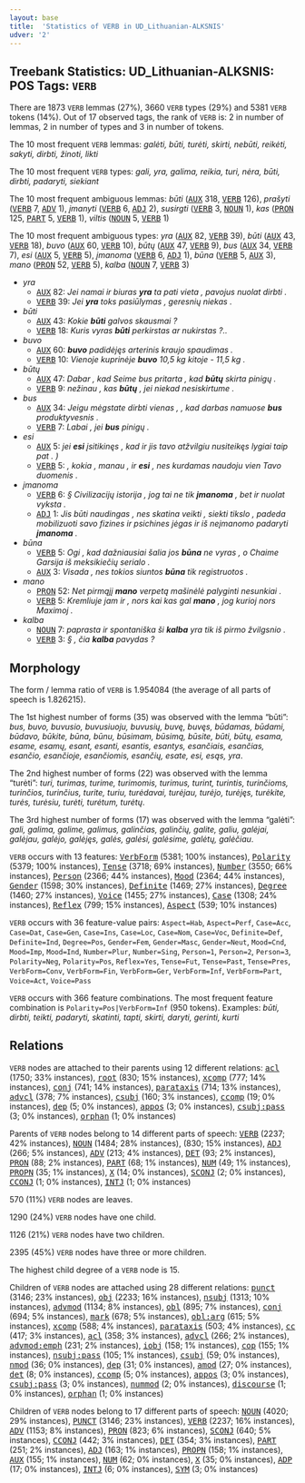 ```yaml
---
layout: base
title:  'Statistics of VERB in UD_Lithuanian-ALKSNIS'
udver: '2'
---
```


## Treebank Statistics: UD_Lithuanian-ALKSNIS: POS Tags: `VERB`

There are 1873 `VERB` lemmas (27%), 3660 `VERB` types (29%) and 5381 `VERB` tokens (14%).
Out of 17 observed tags, the rank of `VERB` is: 2 in number of lemmas, 2 in number of types and 3 in number of tokens.

The 10 most frequent `VERB` lemmas: <em>galėti, būti, turėti, skirti, nebūti, reikėti, sakyti, dirbti, žinoti, likti</em>

The 10 most frequent `VERB` types:  <em>gali, yra, galima, reikia, turi, nėra, būti, dirbti, padaryti, siekiant</em>

The 10 most frequent ambiguous lemmas: <em>būti</em> (<tt><a href="lt_alksnis-pos-AUX.html">AUX</a></tt> 318, <tt><a href="lt_alksnis-pos-VERB.html">VERB</a></tt> 126), <em>prašyti</em> (<tt><a href="lt_alksnis-pos-VERB.html">VERB</a></tt> 7, <tt><a href="lt_alksnis-pos-ADV.html">ADV</a></tt> 1), <em>įmanyti</em> (<tt><a href="lt_alksnis-pos-VERB.html">VERB</a></tt> 6, <tt><a href="lt_alksnis-pos-ADJ.html">ADJ</a></tt> 2), <em>susirgti</em> (<tt><a href="lt_alksnis-pos-VERB.html">VERB</a></tt> 3, <tt><a href="lt_alksnis-pos-NOUN.html">NOUN</a></tt> 1), <em>kas</em> (<tt><a href="lt_alksnis-pos-PRON.html">PRON</a></tt> 125, <tt><a href="lt_alksnis-pos-PART.html">PART</a></tt> 5, <tt><a href="lt_alksnis-pos-VERB.html">VERB</a></tt> 1), <em>viltis</em> (<tt><a href="lt_alksnis-pos-NOUN.html">NOUN</a></tt> 5, <tt><a href="lt_alksnis-pos-VERB.html">VERB</a></tt> 1)

The 10 most frequent ambiguous types:  <em>yra</em> (<tt><a href="lt_alksnis-pos-AUX.html">AUX</a></tt> 82, <tt><a href="lt_alksnis-pos-VERB.html">VERB</a></tt> 39), <em>būti</em> (<tt><a href="lt_alksnis-pos-AUX.html">AUX</a></tt> 43, <tt><a href="lt_alksnis-pos-VERB.html">VERB</a></tt> 18), <em>buvo</em> (<tt><a href="lt_alksnis-pos-AUX.html">AUX</a></tt> 60, <tt><a href="lt_alksnis-pos-VERB.html">VERB</a></tt> 10), <em>būtų</em> (<tt><a href="lt_alksnis-pos-AUX.html">AUX</a></tt> 47, <tt><a href="lt_alksnis-pos-VERB.html">VERB</a></tt> 9), <em>bus</em> (<tt><a href="lt_alksnis-pos-AUX.html">AUX</a></tt> 34, <tt><a href="lt_alksnis-pos-VERB.html">VERB</a></tt> 7), <em>esi</em> (<tt><a href="lt_alksnis-pos-AUX.html">AUX</a></tt> 5, <tt><a href="lt_alksnis-pos-VERB.html">VERB</a></tt> 5), <em>įmanoma</em> (<tt><a href="lt_alksnis-pos-VERB.html">VERB</a></tt> 6, <tt><a href="lt_alksnis-pos-ADJ.html">ADJ</a></tt> 1), <em>būna</em> (<tt><a href="lt_alksnis-pos-VERB.html">VERB</a></tt> 5, <tt><a href="lt_alksnis-pos-AUX.html">AUX</a></tt> 3), <em>mano</em> (<tt><a href="lt_alksnis-pos-PRON.html">PRON</a></tt> 52, <tt><a href="lt_alksnis-pos-VERB.html">VERB</a></tt> 5), <em>kalba</em> (<tt><a href="lt_alksnis-pos-NOUN.html">NOUN</a></tt> 7, <tt><a href="lt_alksnis-pos-VERB.html">VERB</a></tt> 3)


* <em>yra</em>
  * <tt><a href="lt_alksnis-pos-AUX.html">AUX</a></tt> 82: <em>Jei namai ir biuras <b>yra</b> ta pati vieta , pavojus nuolat dirbti .</em>
  * <tt><a href="lt_alksnis-pos-VERB.html">VERB</a></tt> 39: <em>Jei <b>yra</b> toks pasiūlymas , geresnių niekas .</em>
* <em>būti</em>
  * <tt><a href="lt_alksnis-pos-AUX.html">AUX</a></tt> 43: <em>Kokie <b>būti</b> galvos skausmai ?</em>
  * <tt><a href="lt_alksnis-pos-VERB.html">VERB</a></tt> 18: <em>Kuris vyras <b>būti</b> perkirstas ar nukirstas ?..</em>
* <em>buvo</em>
  * <tt><a href="lt_alksnis-pos-AUX.html">AUX</a></tt> 60: <em><b>buvo</b> padidėjęs arterinis kraujo spaudimas .</em>
  * <tt><a href="lt_alksnis-pos-VERB.html">VERB</a></tt> 10: <em>Vienoje kuprinėje <b>buvo</b> 10,5 kg kitoje - 11,5 kg .</em>
* <em>būtų</em>
  * <tt><a href="lt_alksnis-pos-AUX.html">AUX</a></tt> 47: <em>Dabar , kad Seime bus pritarta , kad <b>būtų</b> skirta pinigų .</em>
  * <tt><a href="lt_alksnis-pos-VERB.html">VERB</a></tt> 9: <em>nežinau , kas <b>būtų</b> , jei niekad nesiskirtume .</em>
* <em>bus</em>
  * <tt><a href="lt_alksnis-pos-AUX.html">AUX</a></tt> 34: <em>Jeigu mėgstate dirbti vienas , , kad darbas namuose <b>bus</b> produktyvesnis .</em>
  * <tt><a href="lt_alksnis-pos-VERB.html">VERB</a></tt> 7: <em>Labai , jei <b>bus</b> pinigų .</em>
* <em>esi</em>
  * <tt><a href="lt_alksnis-pos-AUX.html">AUX</a></tt> 5: <em>jei <b>esi</b> įsitikinęs , kad ir jis tavo atžvilgiu nusiteikęs lygiai taip pat . )</em>
  * <tt><a href="lt_alksnis-pos-VERB.html">VERB</a></tt> 5: <em>, kokia , manau , ir <b>esi</b> , nes kurdamas naudoju vien Tavo duomenis .</em>
* <em>įmanoma</em>
  * <tt><a href="lt_alksnis-pos-VERB.html">VERB</a></tt> 6: <em>§ Civilizacijų istorija , jog tai ne tik <b>įmanoma</b> , bet ir nuolat vyksta .</em>
  * <tt><a href="lt_alksnis-pos-ADJ.html">ADJ</a></tt> 1: <em>Jis būti naudingas , nes skatina veikti , siekti tikslo , padeda mobilizuoti savo fizines ir psichines jėgas ir iš neįmanomo padaryti <b>įmanoma</b> .</em>
* <em>būna</em>
  * <tt><a href="lt_alksnis-pos-VERB.html">VERB</a></tt> 5: <em>Ogi , kad dažniausiai šalia jos <b>būna</b> ne vyras , o Chaime Garsija iš meksikiečių serialo .</em>
  * <tt><a href="lt_alksnis-pos-AUX.html">AUX</a></tt> 3: <em>Visada , nes tokios siuntos <b>būna</b> tik registruotos .</em>
* <em>mano</em>
  * <tt><a href="lt_alksnis-pos-PRON.html">PRON</a></tt> 52: <em>Net pirmąjį <b>mano</b> verpetą mašinėlė palyginti nesunkiai .</em>
  * <tt><a href="lt_alksnis-pos-VERB.html">VERB</a></tt> 5: <em>Kremliuje jam ir , nors kai kas gal <b>mano</b> , jog kurioj nors Maximoj .</em>
* <em>kalba</em>
  * <tt><a href="lt_alksnis-pos-NOUN.html">NOUN</a></tt> 7: <em>paprasta ir spontaniška ši <b>kalba</b> yra tik iš pirmo žvilgsnio .</em>
  * <tt><a href="lt_alksnis-pos-VERB.html">VERB</a></tt> 3: <em>§ , čia <b>kalba</b> pavydas ?</em>

## Morphology

The form / lemma ratio of `VERB` is 1.954084 (the average of all parts of speech is 1.826215).

The 1st highest number of forms (35) was observed with the lemma “būti”: <em>bus, buvo, buvusio, buvusiuoju, buvusių, buvę, buvęs, būdamas, būdami, būdavo, būkite, būna, būnu, būsimam, būsimą, būsite, būti, būtų, esama, esame, esamų, esant, esanti, esantis, esantys, esančiais, esančias, esančio, esančioje, esančiomis, esančių, esate, esi, esąs, yra</em>.

The 2nd highest number of forms (22) was observed with the lemma “turėti”: <em>turi, turimas, turime, turimomis, turimus, turint, turintis, turinčioms, turinčios, turinčius, turite, turiu, turėdavai, turėjau, turėjo, turėjęs, turėkite, turės, turėsiu, turėti, turėtum, turėtų</em>.

The 3rd highest number of forms (17) was observed with the lemma “galėti”: <em>gali, galima, galime, galimus, galinčias, galinčių, galite, galiu, galėjai, galėjau, galėjo, galėjęs, galės, galėsi, galėsime, galėtų, galėčiau</em>.

`VERB` occurs with 13 features: <tt><a href="lt_alksnis-feat-VerbForm.html">VerbForm</a></tt> (5381; 100% instances), <tt><a href="lt_alksnis-feat-Polarity.html">Polarity</a></tt> (5379; 100% instances), <tt><a href="lt_alksnis-feat-Tense.html">Tense</a></tt> (3718; 69% instances), <tt><a href="lt_alksnis-feat-Number.html">Number</a></tt> (3550; 66% instances), <tt><a href="lt_alksnis-feat-Person.html">Person</a></tt> (2366; 44% instances), <tt><a href="lt_alksnis-feat-Mood.html">Mood</a></tt> (2364; 44% instances), <tt><a href="lt_alksnis-feat-Gender.html">Gender</a></tt> (1598; 30% instances), <tt><a href="lt_alksnis-feat-Definite.html">Definite</a></tt> (1469; 27% instances), <tt><a href="lt_alksnis-feat-Degree.html">Degree</a></tt> (1460; 27% instances), <tt><a href="lt_alksnis-feat-Voice.html">Voice</a></tt> (1455; 27% instances), <tt><a href="lt_alksnis-feat-Case.html">Case</a></tt> (1308; 24% instances), <tt><a href="lt_alksnis-feat-Reflex.html">Reflex</a></tt> (799; 15% instances), <tt><a href="lt_alksnis-feat-Aspect.html">Aspect</a></tt> (539; 10% instances)

`VERB` occurs with 36 feature-value pairs: `Aspect=Hab`, `Aspect=Perf`, `Case=Acc`, `Case=Dat`, `Case=Gen`, `Case=Ins`, `Case=Loc`, `Case=Nom`, `Case=Voc`, `Definite=Def`, `Definite=Ind`, `Degree=Pos`, `Gender=Fem`, `Gender=Masc`, `Gender=Neut`, `Mood=Cnd`, `Mood=Imp`, `Mood=Ind`, `Number=Plur`, `Number=Sing`, `Person=1`, `Person=2`, `Person=3`, `Polarity=Neg`, `Polarity=Pos`, `Reflex=Yes`, `Tense=Fut`, `Tense=Past`, `Tense=Pres`, `VerbForm=Conv`, `VerbForm=Fin`, `VerbForm=Ger`, `VerbForm=Inf`, `VerbForm=Part`, `Voice=Act`, `Voice=Pass`

`VERB` occurs with 366 feature combinations.
The most frequent feature combination is `Polarity=Pos|VerbForm=Inf` (950 tokens).
Examples: <em>būti, dirbti, teikti, padaryti, skatinti, tapti, skirti, daryti, gerinti, kurti</em>


## Relations

`VERB` nodes are attached to their parents using 12 different relations: <tt><a href="lt_alksnis-dep-acl.html">acl</a></tt> (1750; 33% instances), <tt><a href="lt_alksnis-dep-root.html">root</a></tt> (830; 15% instances), <tt><a href="lt_alksnis-dep-xcomp.html">xcomp</a></tt> (777; 14% instances), <tt><a href="lt_alksnis-dep-conj.html">conj</a></tt> (741; 14% instances), <tt><a href="lt_alksnis-dep-parataxis.html">parataxis</a></tt> (714; 13% instances), <tt><a href="lt_alksnis-dep-advcl.html">advcl</a></tt> (378; 7% instances), <tt><a href="lt_alksnis-dep-csubj.html">csubj</a></tt> (160; 3% instances), <tt><a href="lt_alksnis-dep-ccomp.html">ccomp</a></tt> (19; 0% instances), <tt><a href="lt_alksnis-dep-dep.html">dep</a></tt> (5; 0% instances), <tt><a href="lt_alksnis-dep-appos.html">appos</a></tt> (3; 0% instances), <tt><a href="lt_alksnis-dep-csubj-pass.html">csubj:pass</a></tt> (3; 0% instances), <tt><a href="lt_alksnis-dep-orphan.html">orphan</a></tt> (1; 0% instances)

Parents of `VERB` nodes belong to 14 different parts of speech: <tt><a href="lt_alksnis-pos-VERB.html">VERB</a></tt> (2237; 42% instances), <tt><a href="lt_alksnis-pos-NOUN.html">NOUN</a></tt> (1484; 28% instances),  (830; 15% instances), <tt><a href="lt_alksnis-pos-ADJ.html">ADJ</a></tt> (266; 5% instances), <tt><a href="lt_alksnis-pos-ADV.html">ADV</a></tt> (213; 4% instances), <tt><a href="lt_alksnis-pos-DET.html">DET</a></tt> (93; 2% instances), <tt><a href="lt_alksnis-pos-PRON.html">PRON</a></tt> (88; 2% instances), <tt><a href="lt_alksnis-pos-PART.html">PART</a></tt> (68; 1% instances), <tt><a href="lt_alksnis-pos-NUM.html">NUM</a></tt> (49; 1% instances), <tt><a href="lt_alksnis-pos-PROPN.html">PROPN</a></tt> (35; 1% instances), <tt><a href="lt_alksnis-pos-X.html">X</a></tt> (14; 0% instances), <tt><a href="lt_alksnis-pos-SCONJ.html">SCONJ</a></tt> (2; 0% instances), <tt><a href="lt_alksnis-pos-CCONJ.html">CCONJ</a></tt> (1; 0% instances), <tt><a href="lt_alksnis-pos-INTJ.html">INTJ</a></tt> (1; 0% instances)

570 (11%) `VERB` nodes are leaves.

1290 (24%) `VERB` nodes have one child.

1126 (21%) `VERB` nodes have two children.

2395 (45%) `VERB` nodes have three or more children.

The highest child degree of a `VERB` node is 15.

Children of `VERB` nodes are attached using 28 different relations: <tt><a href="lt_alksnis-dep-punct.html">punct</a></tt> (3146; 23% instances), <tt><a href="lt_alksnis-dep-obj.html">obj</a></tt> (2233; 16% instances), <tt><a href="lt_alksnis-dep-nsubj.html">nsubj</a></tt> (1313; 10% instances), <tt><a href="lt_alksnis-dep-advmod.html">advmod</a></tt> (1134; 8% instances), <tt><a href="lt_alksnis-dep-obl.html">obl</a></tt> (895; 7% instances), <tt><a href="lt_alksnis-dep-conj.html">conj</a></tt> (694; 5% instances), <tt><a href="lt_alksnis-dep-mark.html">mark</a></tt> (678; 5% instances), <tt><a href="lt_alksnis-dep-obl-arg.html">obl:arg</a></tt> (615; 5% instances), <tt><a href="lt_alksnis-dep-xcomp.html">xcomp</a></tt> (588; 4% instances), <tt><a href="lt_alksnis-dep-parataxis.html">parataxis</a></tt> (503; 4% instances), <tt><a href="lt_alksnis-dep-cc.html">cc</a></tt> (417; 3% instances), <tt><a href="lt_alksnis-dep-acl.html">acl</a></tt> (358; 3% instances), <tt><a href="lt_alksnis-dep-advcl.html">advcl</a></tt> (266; 2% instances), <tt><a href="lt_alksnis-dep-advmod-emph.html">advmod:emph</a></tt> (231; 2% instances), <tt><a href="lt_alksnis-dep-iobj.html">iobj</a></tt> (158; 1% instances), <tt><a href="lt_alksnis-dep-cop.html">cop</a></tt> (155; 1% instances), <tt><a href="lt_alksnis-dep-nsubj-pass.html">nsubj:pass</a></tt> (105; 1% instances), <tt><a href="lt_alksnis-dep-csubj.html">csubj</a></tt> (59; 0% instances), <tt><a href="lt_alksnis-dep-nmod.html">nmod</a></tt> (36; 0% instances), <tt><a href="lt_alksnis-dep-dep.html">dep</a></tt> (31; 0% instances), <tt><a href="lt_alksnis-dep-amod.html">amod</a></tt> (27; 0% instances), <tt><a href="lt_alksnis-dep-det.html">det</a></tt> (8; 0% instances), <tt><a href="lt_alksnis-dep-ccomp.html">ccomp</a></tt> (5; 0% instances), <tt><a href="lt_alksnis-dep-appos.html">appos</a></tt> (3; 0% instances), <tt><a href="lt_alksnis-dep-csubj-pass.html">csubj:pass</a></tt> (3; 0% instances), <tt><a href="lt_alksnis-dep-nummod.html">nummod</a></tt> (2; 0% instances), <tt><a href="lt_alksnis-dep-discourse.html">discourse</a></tt> (1; 0% instances), <tt><a href="lt_alksnis-dep-orphan.html">orphan</a></tt> (1; 0% instances)

Children of `VERB` nodes belong to 17 different parts of speech: <tt><a href="lt_alksnis-pos-NOUN.html">NOUN</a></tt> (4020; 29% instances), <tt><a href="lt_alksnis-pos-PUNCT.html">PUNCT</a></tt> (3146; 23% instances), <tt><a href="lt_alksnis-pos-VERB.html">VERB</a></tt> (2237; 16% instances), <tt><a href="lt_alksnis-pos-ADV.html">ADV</a></tt> (1153; 8% instances), <tt><a href="lt_alksnis-pos-PRON.html">PRON</a></tt> (823; 6% instances), <tt><a href="lt_alksnis-pos-SCONJ.html">SCONJ</a></tt> (640; 5% instances), <tt><a href="lt_alksnis-pos-CCONJ.html">CCONJ</a></tt> (442; 3% instances), <tt><a href="lt_alksnis-pos-DET.html">DET</a></tt> (354; 3% instances), <tt><a href="lt_alksnis-pos-PART.html">PART</a></tt> (251; 2% instances), <tt><a href="lt_alksnis-pos-ADJ.html">ADJ</a></tt> (163; 1% instances), <tt><a href="lt_alksnis-pos-PROPN.html">PROPN</a></tt> (158; 1% instances), <tt><a href="lt_alksnis-pos-AUX.html">AUX</a></tt> (155; 1% instances), <tt><a href="lt_alksnis-pos-NUM.html">NUM</a></tt> (62; 0% instances), <tt><a href="lt_alksnis-pos-X.html">X</a></tt> (35; 0% instances), <tt><a href="lt_alksnis-pos-ADP.html">ADP</a></tt> (17; 0% instances), <tt><a href="lt_alksnis-pos-INTJ.html">INTJ</a></tt> (6; 0% instances), <tt><a href="lt_alksnis-pos-SYM.html">SYM</a></tt> (3; 0% instances)


